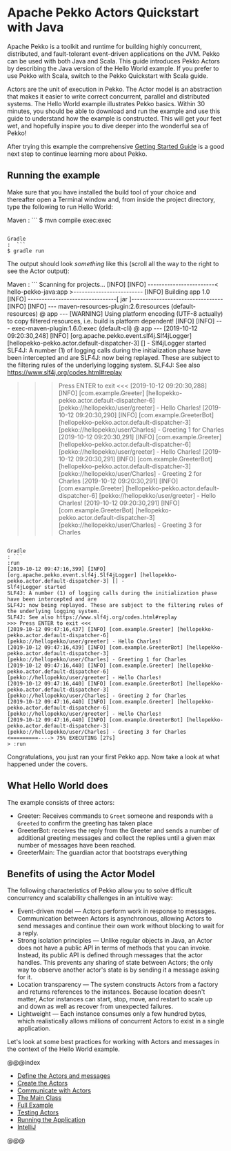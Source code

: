 # Apache Pekko Actors Quickstart with Java
 
Apache Pekko is a toolkit and runtime for building highly concurrent, distributed, and fault-tolerant event-driven applications on the JVM. Pekko can be used with both Java and Scala.
This guide introduces Pekko Actors by describing the Java version of the Hello World example. If you prefer to use Pekko with Scala, switch to the Pekko Quickstart with Scala guide. 

Actors are the unit of execution in Pekko. The Actor model is an abstraction that makes it easier to write correct concurrent, parallel and distributed systems. The Hello World example illustrates Pekko basics. Within 30 minutes, you should be able to download and run the example and use this guide to understand how the example is constructed. This will get your feet wet, and hopefully inspire you to dive deeper into the wonderful sea of Pekko!

After trying this example the comprehensive [Getting Started Guide](https://pekko.apache.org/docs/pekko/current/java/guide/introduction.html) is a good next step to continue learning more about Pekko.

## Running the example

Make sure that you have installed the build tool of your choice and thereafter open a Terminal window and, from inside the project directory, type the following to run Hello World:

Maven
:  ```
$ mvn compile exec:exec
```

Gradle
:  ```
$ gradle run
```

The output should look _something_ like this (scroll all the way to the right to see the Actor output):
 
Maven
: ```
Scanning for projects...
[INFO]
[INFO] ------------------------< hello-pekko-java:app >-------------------------
[INFO] Building app 1.0
[INFO] --------------------------------[ jar ]---------------------------------
[INFO]
[INFO] --- maven-resources-plugin:2.6:resources (default-resources) @ app ---
[WARNING] Using platform encoding (UTF-8 actually) to copy filtered resources, i.e. build is platform dependent!
[INFO]
[INFO] --- exec-maven-plugin:1.6.0:exec (default-cli) @ app ---
[2019-10-12 09:20:30,248] [INFO] [org.apache.pekko.event.slf4j.Slf4jLogger] [hellopekko-pekko.actor.default-dispatcher-3] [] -
Slf4jLogger started
SLF4J: A number (1) of logging calls during the initialization phase have been intercepted and are
SLF4J: now being replayed. These are subject to the filtering rules of the underlying logging system.
SLF4J: See also https://www.slf4j.org/codes.html#replay
>>> Press ENTER to exit <<<
[2019-10-12 09:20:30,288] [INFO] [com.example.Greeter] [hellopekko-pekko.actor.default-dispatcher-6]
[pekko://hellopekko/user/greeter] - Hello Charles!
[2019-10-12 09:20:30,290] [INFO] [com.example.GreeterBot] [hellopekko-pekko.actor.default-dispatcher-3]
[pekko://hellopekko/user/Charles] - Greeting 1 for Charles
[2019-10-12 09:20:30,291] [INFO] [com.example.Greeter] [hellopekko-pekko.actor.default-dispatcher-6]
[pekko://hellopekko/user/greeter] - Hello Charles!
[2019-10-12 09:20:30,291] [INFO] [com.example.GreeterBot] [hellopekko-pekko.actor.default-dispatcher-3]
[pekko://hellopekko/user/Charles] - Greeting 2 for Charles
[2019-10-12 09:20:30,291] [INFO] [com.example.Greeter] [hellopekko-pekko.actor.default-dispatcher-6]
[pekko://hellopekko/user/greeter] - Hello Charles!
[2019-10-12 09:20:30,291] [INFO] [com.example.GreeterBot] [hellopekko-pekko.actor.default-dispatcher-3]
[pekko://hellopekko/user/Charles] - Greeting 3 for Charles
```

Gradle
: ```
:run 
[2019-10-12 09:47:16,399] [INFO] [org.apache.pekko.event.slf4j.Slf4jLogger] [hellopekko-pekko.actor.default-dispatcher-3] [] -
Slf4jLogger started
SLF4J: A number (1) of logging calls during the initialization phase have been intercepted and are
SLF4J: now being replayed. These are subject to the filtering rules of the underlying logging system.
SLF4J: See also https://www.slf4j.org/codes.html#replay
>>> Press ENTER to exit <<<
[2019-10-12 09:47:16,437] [INFO] [com.example.Greeter] [hellopekko-pekko.actor.default-dispatcher-6]
[pekko://hellopekko/user/greeter] - Hello Charles!
[2019-10-12 09:47:16,439] [INFO] [com.example.GreeterBot] [hellopekko-pekko.actor.default-dispatcher-3]
[pekko://hellopekko/user/Charles] - Greeting 1 for Charles
[2019-10-12 09:47:16,440] [INFO] [com.example.Greeter] [hellopekko-pekko.actor.default-dispatcher-6]
[pekko://hellopekko/user/greeter] - Hello Charles!
[2019-10-12 09:47:16,440] [INFO] [com.example.GreeterBot] [hellopekko-pekko.actor.default-dispatcher-3]
[pekko://hellopekko/user/Charles] - Greeting 2 for Charles
[2019-10-12 09:47:16,440] [INFO] [com.example.Greeter] [hellopekko-pekko.actor.default-dispatcher-6]
[pekko://hellopekko/user/greeter] - Hello Charles!
[2019-10-12 09:47:16,440] [INFO] [com.example.GreeterBot] [hellopekko-pekko.actor.default-dispatcher-3]
[pekko://hellopekko/user/Charles] - Greeting 3 for Charles
<=========----> 75% EXECUTING [27s]
> :run
```
   
Congratulations, you just ran your first Pekko app. Now take a look at what happened under the covers. 

## What Hello World does

The example consists of three actors:

* Greeter: Receives commands to `Greet` someone and responds with a `Greeted` to confirm the greeting has taken place
* GreeterBot: receives the reply from the Greeter and sends a number of additional greeting messages and collect the replies until a given max number of messages have been reached.
* GreeterMain: The guardian actor that bootstraps everything

## Benefits of using the Actor Model

The following characteristics of Pekko allow you to solve difficult concurrency and scalability challenges in an intuitive way: 

* Event-driven model &#8212; Actors perform work in response to messages. Communication between Actors is asynchronous, allowing Actors to send messages and continue their own work without blocking to wait for a reply.
* Strong isolation principles &#8212; Unlike regular objects in Java, an Actor does not have a public API in terms of methods that you can invoke. Instead, its public API is defined through messages that the actor handles. This prevents any sharing of state between Actors; the only way to observe another actor's state is by sending it a message asking for it.
* Location transparency &#8212; The system constructs Actors from a factory and returns references to the instances. Because location doesn't matter, Actor instances can start, stop, move, and restart to scale up and down as well as recover from unexpected failures. 
* Lightweight &#8212; Each instance consumes only a few hundred bytes, which realistically allows millions of concurrent Actors to exist in a single application.
 
Let's look at some best practices for working with Actors and messages in the context of the Hello World example.

@@@index

* [Define the Actors and messages](define-actors.md)
* [Create the Actors](create-actors.md)
* [Communicate with Actors](communicate-with-actors.md)
* [The Main Class](main-class.md)
* [Full Example](full-example.md)
* [Testing Actors](testing-actors.md)
* [Running the Application](running-the-application.md)
* [IntelliJ](intellij-idea.md)

@@@
